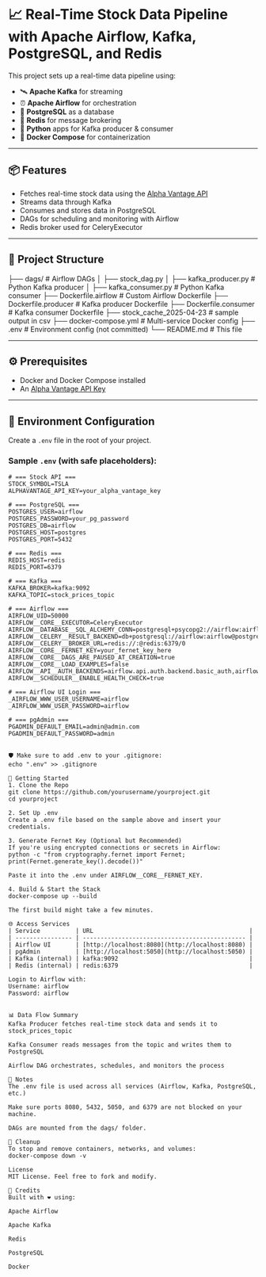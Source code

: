 # 📈 Real-Time Stock Data Pipeline with Apache Airflow, Kafka, PostgreSQL, and Redis

This project sets up a real-time data pipeline using:

- 🛰 **Apache Kafka** for streaming
- ⏰ **Apache Airflow** for orchestration
- 🐘 **PostgreSQL** as a database
- 🧠 **Redis** for message brokering
- 🐍 **Python** apps for Kafka producer & consumer
- 🐳 **Docker Compose** for containerization

---

## 📦 Features

- Fetches real-time stock data using the [Alpha Vantage API](https://www.alphavantage.co/)
- Streams data through Kafka
- Consumes and stores data in PostgreSQL
- DAGs for scheduling and monitoring with Airflow
- Redis broker used for CeleryExecutor

---

## 📁 Project Structure

├── dags/ # Airflow DAGs
│  ├──  stock_dag.py
│  ├──  kafka_producer.py # Python Kafka producer
│  ├──  kafka_consumer.py # Python Kafka consumer
├── Dockerfile.airflow # Custom Airflow Dockerfile
├── Dockerfile.producer # Kafka producer Dockerfile
├── Dockerfile.consumer # Kafka consumer Dockerfile
├── stock_cache_2025-04-23 # sample output in csv
├── docker-compose.yml # Multi-service Docker config
├── .env # Environment config (not committed)
└── README.md # This file


---

## ⚙️ Prerequisites

- Docker and Docker Compose installed
- An [Alpha Vantage API Key](https://www.alphavantage.co/support/#api-key)

---

## 🔐 Environment Configuration

Create a `.env` file in the root of your project.

### Sample `.env` (with safe placeholders):

```env
# === Stock API ===
STOCK_SYMBOL=TSLA
ALPHAVANTAGE_API_KEY=your_alpha_vantage_key

# === PostgreSQL ===
POSTGRES_USER=airflow
POSTGRES_PASSWORD=your_pg_password
POSTGRES_DB=airflow
POSTGRES_HOST=postgres
POSTGRES_PORT=5432

# === Redis ===
REDIS_HOST=redis
REDIS_PORT=6379

# === Kafka ===
KAFKA_BROKER=kafka:9092
KAFKA_TOPIC=stock_prices_topic

# === Airflow ===
AIRFLOW_UID=50000
AIRFLOW__CORE__EXECUTOR=CeleryExecutor
AIRFLOW__DATABASE__SQL_ALCHEMY_CONN=postgresql+psycopg2://airflow:airflow@postgres/airflow
AIRFLOW__CELERY__RESULT_BACKEND=db+postgresql://airflow:airflow@postgres/airflow
AIRFLOW__CELERY__BROKER_URL=redis://:@redis:6379/0
AIRFLOW__CORE__FERNET_KEY=your_fernet_key_here
AIRFLOW__CORE__DAGS_ARE_PAUSED_AT_CREATION=true
AIRFLOW__CORE__LOAD_EXAMPLES=false
AIRFLOW__API__AUTH_BACKENDS=airflow.api.auth.backend.basic_auth,airflow.api.auth.backend.session
AIRFLOW__SCHEDULER__ENABLE_HEALTH_CHECK=true

# === Airflow UI Login ===
_AIRFLOW_WWW_USER_USERNAME=airflow
_AIRFLOW_WWW_USER_PASSWORD=airflow

# === pgAdmin ===
PGADMIN_DEFAULT_EMAIL=admin@admin.com
PGADMIN_DEFAULT_PASSWORD=admin


🛡️ Make sure to add .env to your .gitignore:
echo ".env" >> .gitignore

🚀 Getting Started
1. Clone the Repo
git clone https://github.com/yourusername/yourproject.git
cd yourproject

2. Set Up .env
Create a .env file based on the sample above and insert your credentials.

3. Generate Fernet Key (Optional but Recommended)
If you're using encrypted connections or secrets in Airflow:
python -c "from cryptography.fernet import Fernet; print(Fernet.generate_key().decode())"

Paste it into the .env under AIRFLOW__CORE__FERNET_KEY.

4. Build & Start the Stack
docker-compose up --build

The first build might take a few minutes.

🌐 Access Services
| Service          | URL                                            |
| ---------------- | ---------------------------------------------- |
| Airflow UI       | [http://localhost:8080](http://localhost:8080) |
| pgAdmin          | [http://localhost:5050](http://localhost:5050) |
| Kafka (internal) | kafka:9092                                     |
| Redis (internal) | redis:6379                                     |

Login to Airflow with:
Username: airflow
Password: airflow


📊 Data Flow Summary
Kafka Producer fetches real-time stock data and sends it to stock_prices_topic

Kafka Consumer reads messages from the topic and writes them to PostgreSQL

Airflow DAG orchestrates, schedules, and monitors the process

📌 Notes
The .env file is used across all services (Airflow, Kafka, PostgreSQL, etc.)

Make sure ports 8080, 5432, 5050, and 6379 are not blocked on your machine.

DAGs are mounted from the dags/ folder.

🧹 Cleanup
To stop and remove containers, networks, and volumes:
docker-compose down -v

License
MIT License. Feel free to fork and modify.

🧠 Credits
Built with ❤️ using:

Apache Airflow

Apache Kafka

Redis

PostgreSQL

Docker
